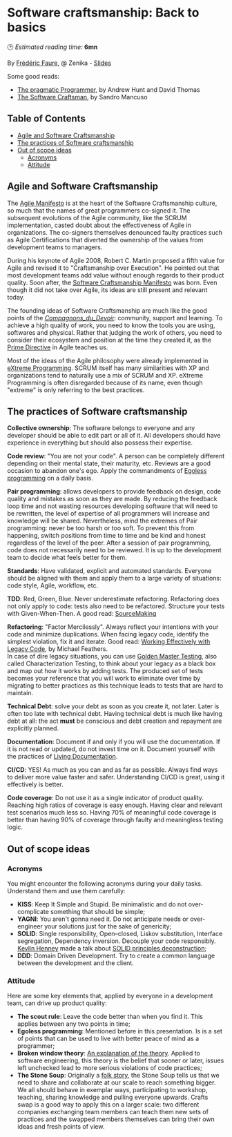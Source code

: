 # Software craftsmanship: Back to basics
🕑 *Estimated reading time:* **6mn**

By [Frédéric Faure](https://twitter.com/ffaure32/), @ Zenika - [Slides](https://www.slideshare.net/ffaure32/okiwi-software-craftsmanship-back-to-basics)

Some good reads:
- [The pragmatic Programmer](https://www.oreilly.com/library/view/the-pragmatic-programmer/020161622X/), by Andrew Hunt and David Thomas
- [The Software Craftsman](https://www.oreilly.com/library/view/the-software-craftsman/9780134052625/), by Sandro Mancuso

## Table of Contents

  * [Agile and Software Craftsmanship](#agile-and-software-craftsmanship)
  * [The practices of Software craftsmanship](#the-practices-of-software-craftsmanship)
  * [Out of scope ideas](#out-of-scope-ideas)
    + [Acronyms](#acronyms)
    + [Attitude](#attitude)

## Agile and Software Craftsmanship

The [Agile Manifesto](https://agilemanifesto.org/) is at the heart of the Software Craftsmanship culture, so much that the names of great programmers co-signed it. The subsequent evolutions of the Agile community, like the SCRUM implementation, casted doubt about the effectiveness of Agile in organizations. The co-signers themselves denounced faulty practices such as Agile Certifications that diverted the ownership of the values from development teams to managers.

During his keynote of Agile 2008, Robert C. Martin proposed a fifth value for Agile and revised it to "Craftsmanship over Execution". He pointed out that most development teams add value without enough regards to their product quality. Soon after, the [Software Craftsmanship Manifesto](http://manifesto.softwarecraftsmanship.org/) was born. Even though it did not take over Agile, its ideas are still present and relevant today.

The founding ideas of Software Craftsmanship are much like the good points of the *[Compagnons_du_Devoir](https://en.wikipedia.org/wiki/Compagnons_du_Devoir)*: community, support and learning. To achieve a high quality of work, you need to know the tools you are using, softwares and physical. Rather that judging the work of others, you need to consider their ecosystem and position at the time they created it, as the [Prime Directive](http://agileretrospectivewiki.org/index.php?title=The_Prime_Directive) in Agile teaches us.

Most of the ideas of the Agile philosophy were already implemented in [eXtreme Programming](http://www.extremeprogramming.org/). SCRUM itself has many similarities with XP and organizations tend to naturally use a mix of SCRUM and XP. eXtreme Programming is often disregarded because of its name, even though "extreme" is only referring to the best practices.

## The practices of Software craftsmanship

**Collective ownership**: The software belongs to everyone and any developer should be able to edit part or all of it. All developers should have experience in everything but should also possess their expertise.

**Code review**: "You are not your code". A person can be completely different depending on their mental state, their maturity, etc. Reviews are a good occasion to abandon one's ego. Apply the commandments of [Egoless programming](https://blog.codinghorror.com/the-ten-commandments-of-egoless-programming/) on a daily basis.

**Pair programming**: allows developers to provide feedback on design, code quality and mistakes as soon as they are made. By reducing the feedback loop time and not wasting resources developing software that will need to be rewritten, the level of expertise of all programmers will increase and knowledge will be shared. Nevertheless, mind the extremes of Pair programming: never be too harsh or too soft. To prevent this from happening, switch positions from time to time and be kind and honest regardless of the level of the peer. After a session of pair programming, code does not necessarily need to be reviewed. It is up to the development team to decide what feels better for them.

**Standards**: Have validated, explicit and automated standards. Everyone should be aligned with them and apply them to a large variety of situations: code style, Agile, workflow, etc.

**TDD**: Red, Green, Blue. Never underestimate refactoring. Refactoring does not only apply to code: tests also need to be refactored. Structure your tests with Given-When-Then. A good read: [SourceMaking](https://sourcemaking.com/)

**Refactoring**: "Factor Mercilessly". Always reflect your intentions with your code and minimize duplications. When facing legacy code, identify the simplest violation, fix it and iterate. Good read: [Working Effectively with Legacy Code](https://www.oreilly.com/library/view/working-effectively-with/0131177052/), by Michael Feathers.  
In case of dire legacy situations, you can use [Golden Master Testing](https://michaelfeathers.silvrback.com/characterization-testing), also called Characterization Testing, to think about your legacy as a black box and map out how it works by adding tests. The produced set of tests becomes your reference that you will work to eliminate over time by migrating to better practices as this technique leads to tests that are hard to maintain.

**Technical Debt**: solve your debt as soon as you create it, not later. Later is often too late with technical debt. Having technical debt is much like having debt at all: the act **must** be conscious and debt creation and repayment are explicitly planned.

**Documentation**: Document if and only if you will use the documentation. If it is not read or updated, do not invest time on it. Document yourself with the practices of [Living Documentation](https://livingdoco.com/).

**CI/CD**: YES! As much as you can and as far as possible. Always find ways to deliver more value faster and safer. Understanding CI/CD is great, using it effectively is better.

**Code coverage**: Do not use it as a single indicator of product quality. Reaching high ratios of coverage is easy enough. Having clear and relevant test scenarios much less so. Having 70% of meaningful code coverage is better than having 90% of coverage through faulty and meaningless testing logic.

## Out of scope ideas

### Acronyms

You might encounter the following acronyms during your daily tasks. Understand them and use them carefully:
- **KISS**: Keep It Simple and Stupid. Be minimalistic and do not over-complicate something that should be simple;
- **YAGNI**: You aren't gonna need it. Do not anticipate needs or over-engineer your solutions just for the sake of genericity;
- **SOLID**: Single responsibility, Open–closed, Liskov substitution, Interface segregation, Dependency inversion. Decouple your code responsibly. [Kevlin Henney](http://kevlin.eu) made a talk about [SOLID principles deconstruction](https://www.youtube.com/watch?v=tMW08JkFrBA);
- **DDD**: Domain Driven Development. Try to create a common language between the development and the client.

### Attitude

Here are some key elements that, applied by everyone in a development team, can drive up product quality:
- **The scout rule**: Leave the code better than when you find it. This applies between any two points in time;
- **Egoless programming**: Mentioned before in this presentation. Is is a set of points that can be used to live with better peace of mind as a programmer;
- **Broken window theory**: [An explanation of the theory](https://www.britannica.com/topic/broken-windows-theory). Applied to software engineering, this theory is the belief that sooner or later, issues left unchecked lead to more serious violations of code practices;
- **The Stone Soup**: Originally a [folk story](https://en.wikipedia.org/wiki/Stone_Soup), the Stone Soup tells us that we need to share and collaborate at our scale to reach something bigger. We all should behave in exemplar ways, participating to workshop, teaching, sharing knowledge and pulling everyone upwards. Crafts swap is a good way to apply this on a larger scale: two different companies exchanging team members can teach them new sets of practices and the swapped members themselves can bring their own ideas and fresh points of view.
